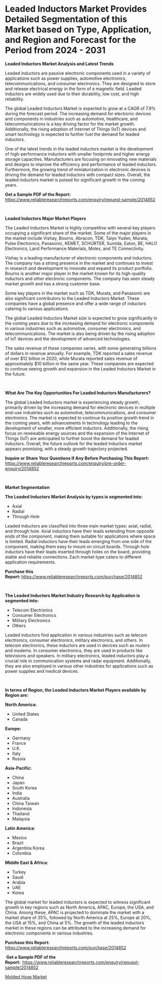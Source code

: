 <p><h1>Leaded Inductors Market Provides Detailed Segmentation of this Market based on Type, Application, and Region and Forecast for the Period from 2024 - 2031</h1></p><p><strong>Leaded Inductors Market Analysis and Latest Trends</strong></p>
<p><p>Leaded inductors are passive electronic components used in a variety of applications such as power supplies, automotive electronics, telecommunications, and consumer electronics. They are designed to store and release electrical energy in the form of a magnetic field. Leaded inductors are widely used due to their durability, low cost, and high reliability.</p><p>The global Leaded Inductors Market is expected to grow at a CAGR of 7.9% during the forecast period. The increasing demand for electronic devices and components in industries such as automotive, healthcare, and telecommunications is a key driving factor for the market growth. Additionally, the rising adoption of Internet of Things (IoT) devices and smart technology is expected to further fuel the demand for leaded inductors.</p><p>One of the latest trends in the leaded inductors market is the development of high-performance inductors with smaller footprints and higher energy storage capacities. Manufacturers are focusing on innovating new materials and designs to improve the efficiency and performance of leaded inductors. Furthermore, the growing trend of miniaturization in electronic devices is driving the demand for leaded inductors with compact sizes. Overall, the leaded inductors market is poised for significant growth in the coming years.</p></p>
<p><strong>Get a Sample PDF of the Report:&nbsp;</strong> <a href="https://www.reliableresearchreports.com/enquiry/request-sample/2014852">https://www.reliableresearchreports.com/enquiry/request-sample/2014852</a></p>
<p>&nbsp;</p>
<p><strong>Leaded Inductors Major Market Players</strong></p>
<p><p>The Leaded Inductors Market is highly competitive with several key players occupying a significant share of the market. Some of the major players in the market include Vishay, Bourns, Abracon, TDK, Taiyo Yuden, Murata, Pulse Electronics, Panasonic, KEMET, SCHURTER, Sumida, Eaton, BE, HALO Electronics, Laird Performance Materials, Molex, and TE Connectivity.</p><p>Vishay is a leading manufacturer of electronic components and inductors. The company has a strong presence in the market and continues to invest in research and development to innovate and expand its product portfolio. Bourns is another major player in the market known for its high-quality inductors and other electronic components. The company has seen steady market growth and has a strong customer base.</p><p>Some key players in the market such as TDK, Murata, and Panasonic are also significant contributors to the Leaded Inductors Market. These companies have a global presence and offer a wide range of inductors catering to various applications.</p><p>The global Leaded Inductors Market size is expected to grow significantly in the coming years due to the increasing demand for electronic components in various industries such as automotive, consumer electronics, and telecommunications. The market is also being driven by the rising adoption of IoT devices and the development of advanced technologies.</p><p>The sales revenue of these companies varies, with some generating billions of dollars in revenue annually. For example, TDK reported a sales revenue of over $12 billion in 2020, while Murata reported sales revenue of approximately $10 billion in the same year. These companies are expected to continue seeing growth and expansion in the Leaded Inductors Market in the future.</p></p>
<p>&nbsp;</p>
<p><strong>What Are The Key Opportunities For Leaded Inductors Manufacturers?</strong></p>
<p><p>The global Leaded Inductors market is experiencing steady growth, primarily driven by the increasing demand for electronic devices in multiple end-use industries such as automotive, telecommunications, and consumer electronics. The market is expected to continue its positive growth trend in the coming years, with advancements in technology leading to the development of smaller, more efficient inductors. Additionally, the rising focus on renewable energy sources and the expansion of the Internet of Things (IoT) are anticipated to further boost the demand for leaded inductors. Overall, the future outlook for the leaded inductors market appears promising, with a steady growth trajectory projected.</p></p>
<p><strong>Inquire or Share Your Questions If Any Before Purchasing This Report:</strong> <a href="https://www.reliableresearchreports.com/enquiry/pre-order-enquiry/2014852">https://www.reliableresearchreports.com/enquiry/pre-order-enquiry/2014852</a></p>
<p>&nbsp;</p>
<p><strong>Market Segmentation</strong></p>
<p><strong>The Leaded Inductors Market Analysis by types is segmented into:</strong></p>
<p><ul><li>Axial</li><li>Radial</li><li>Through Hole</li></ul></p>
<p><p>Leaded inductors are classified into three main market types: axial, radial, and through hole. Axial inductors have their leads extending from opposite ends of the component, making them suitable for applications where space is limited. Radial inductors have their leads emerging from one side of the component, making them easy to mount on circuit boards. Through hole inductors have their leads inserted through holes on the board, providing stable and reliable connections. Each market type caters to different application requirements.</p></p>
<p><strong>Purchase this Report:&nbsp;</strong><a href="https://www.reliableresearchreports.com/purchase/2014852">https://www.reliableresearchreports.com/purchase/2014852</a></p>
<p>&nbsp;</p>
<p><strong>The Leaded Inductors Market Industry Research by Application is segmented into:</strong></p>
<p><ul><li>Telecom Electronics</li><li>Consumer Electronics</li><li>Military Electronics</li><li>Others</li></ul></p>
<p><p>Leaded inductors find application in various industries such as telecom electronics, consumer electronics, military electronics, and others. In telecom electronics, these inductors are used in devices such as routers and modems. In consumer electronics, they are used in products like televisions and speakers. In military electronics, leaded inductors play a crucial role in communication systems and radar equipment. Additionally, they are also employed in various other industries for applications such as power supplies and medical devices.</p></p>
<p>&nbsp;</p>
<p><strong>In terms of Region, the Leaded Inductors Market Players available by Region are:</strong></p>
<p>
    <p> <strong> North America: </strong>
        <ul>
            <li>United States</li>
            <li>Canada</li>
        </ul>
        </p> 
    <p> <strong> Europe: </strong>
        <ul>
            <li>Germany</li>
            <li>France</li>
            <li>U.K.</li>
            <li>Italy</li>
            <li>Russia</li>
        </ul>
        </p> 
    <p> <strong> Asia-Pacific: </strong>
        <ul>
            <li>China</li>
            <li>Japan</li>
            <li>South Korea</li>
            <li>India</li>
            <li>Australia</li>
            <li>China Taiwan</li>
            <li>Indonesia</li>
            <li>Thailand</li>
            <li>Malaysia</li>
        </ul>
        </p> 
    <p> <strong> Latin America: </strong>
        <ul>
            <li>Mexico</li>
            <li>Brazil</li>
            <li>Argentina Korea</li>
            <li>Colombia</li>
        </ul>
        </p> 
    <p> <strong> Middle East & Africa: </strong>
        <ul>
            <li>Turkey</li>
            <li>Saudi</li>
            <li>Arabia</li>
            <li>UAE</li>
            <li>Korea</li>
        </ul>
    </p>
    </p>
<p><p>The global market for leaded inductors is expected to witness significant growth in key regions such as North America, APAC, Europe, the USA, and China. Among these, APAC is projected to dominate the market with a market share of 35%, followed by North America at 25%, Europe at 20%, the USA at 15%, and China at 5%. The growth of the leaded inductors market in these regions can be attributed to the increasing demand for electronic components in various industries.</p></p>
<p><strong>Purchase this Report: </strong><a href="https://www.reliableresearchreports.com/purchase/2014852">https://www.reliableresearchreports.com/purchase/2014852</a></p>
<p>&nbsp;<strong>Get a Sample PDF of the Report:&nbsp;&nbsp;</strong><a href="https://www.reliableresearchreports.com/enquiry/request-sample/2014852">https://www.reliableresearchreports.com/enquiry/request-sample/2014852</a></p>
<p><strong></strong></p>
<p><p><a href="https://silk-columnist-571.notion.site/Molded-Hose-Market-Dynamics-2024-2031-Also-about-Its-Market-Trends-Projections-and-Opportunities-9ff95702da0543b1b698d6c3f719d88d">Molded Hose Market</a></p></p>
